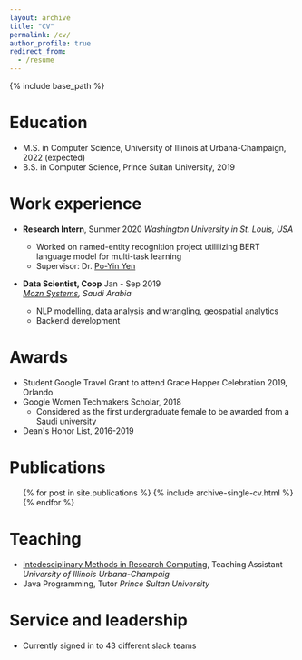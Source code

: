 ```yaml
---
layout: archive
title: "CV"
permalink: /cv/
author_profile: true
redirect_from:
  - /resume
---
```


{% include base_path %}

Education
======
* M.S. in Computer Science, University of Illinois at Urbana-Champaign, 2022 (expected)
* B.S. in Computer Science, Prince Sultan University, 2019

Work experience
======
* <b>Research Intern</b>, Summer 2020
  <I> Washington University in St. Louis, USA </I>
  * Worked on named-entity recognition project utililizing BERT language model for multi-task learning 
  * Supervisor: Dr. [Po-Yin Yen](https://informatics.wustl.edu/research-lab-po-yin-yen/)

* <b>Data Scientist, Coop</b> <span color=success-color>Jan - Sep 2019</span>  
  <I>[Mozn Systems](https://mozn.sa/), Saudi Arabia</I>
  * NLP modelling, data analysis and wrangling, geospatial analytics
  * Backend development 
  
Awards
======
* Student Google Travel Grant to attend Grace Hopper Celebration 2019, Orlando
* Google Women Techmakers Scholar, 2018
  * Considered as the first undergraduate female to be awarded from a Saudi university
* Dean's Honor List, 2016-2019

Publications
======
  <ul>{% for post in site.publications %}
    {% include archive-single-cv.html %}
  {% endfor %}</ul>
 
  
Teaching
======
* [Intedesciplinary Methods in Research Computing](https://illinois-cse.github.io/eng498/), Teaching Assistant
  <I>University of Illinois Urbana-Champaig</I>
* Java Programming, Tutor
  <I>Prince Sultan University</I>
  
Service and leadership
======
* Currently signed in to 43 different slack teams
